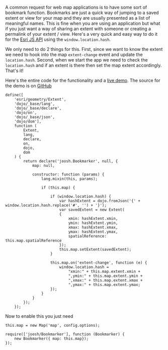 ﻿A common request for web map applications is to have some sort of bookmark function. Bookmarks are just a quick way of jumping to a saved extent or view for your map and they are usually presented as a list of meaningful names. This is fine when you are using an application but what if you just want a way of sharing an extent with someone or creating a permalink of your extent / view. Here's a very quick and easy way to do it for the [Esri JS API](https://developers.arcgis.com/javascript/) using the `window.location.hash`.

We only need to do 2 things for this. First, since we want to know the extent we need to hook into the map `extent-change` event and update the `location.hash`. Second, when we start the app we need to check the `location.hash` and if an extent is there then set the map extent accordingly. That's it!

Here's the entire code for the functionality and a [live demo](http://joosh.azurewebsites.net). The source for the demo is on [GitHub](https://github.com/davetimmins/Joosh) 

<pre><code class='js'>define([
    'esri/geometry/Extent',
    'dojo/_base/lang',
    'dojo/_base/declare',
    'dojo/on',
    'dojo/_base/json',
    'dojo/dom'],
    function (
        Extent,
        lang,
        declare,
        on,
        dojo,
        dom
    ) {
        return declare('joosh.Bookmarker', null, {
            map: null,

            constructor: function (params) {
                lang.mixin(this, params);

                if (this.map) {

                    if (window.location.hash) {
                        var hashExtent = dojo.fromJson('{' + window.location.hash.replace('#', '') + '}');
                        var savedExtent = new Extent(
                        {
                            xmin: hashExtent.xmin,
                            ymin: hashExtent.ymin,
                            xmax: hashExtent.xmax,
                            ymax: hashExtent.ymax,
                            spatialReference: this.map.spatialReference
                        });
                        this.map.setExtent(savedExtent);
                    }

                    this.map.on('extent-change', function (e) {
                        window.location.hash =
                            "xmin:" + this.map.extent.xmin +
                            ",ymin:" + this.map.extent.ymin +
                            ",xmax:" + this.map.extent.xmax +
                            ",ymax:" + this.map.extent.ymax;
                    });
                }
            }
        });
    });
</code></pre>

Now to enable this you just need

<pre><code class='js'>this.map = new Map('map', config.options);

require(['joosh/Bookmarker'], function (Bookmarker) {
    new Bookmarker({ map: this.map});
});
</code></pre>